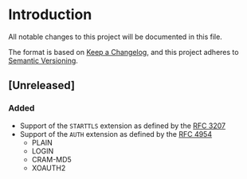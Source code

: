 # Introduction
All notable changes to this project will be documented in this file.

The format is based on [Keep a
Changelog](https://keepachangelog.com/en/1.0.0/), and this project
adheres to [Semantic Versioning](https://semver.org/spec/v2.0.0.html).

## [Unreleased]
### Added
- Support of the `STARTTLS` extension as defined by the [RFC
  3207](https://tools.ietf.org/html/rfc3207)
- Support of the `AUTH` extension as defined by the [RFC
  4954](https://tools.ietf.org/html/rfc4954)
  - PLAIN
  - LOGIN
  - CRAM-MD5
  - XOAUTH2
